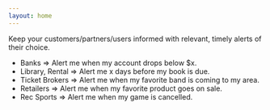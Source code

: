 ```yaml
---
layout: home
---
```


Keep your customers/partners/users informed with relevant, timely alerts of their choice.

- Banks => Alert me when my account drops below $x.
- Library, Rental => Alert me x days before my book is due.
- Ticket Brokers => Alert me when my favorite band is coming to my area.
- Retailers => Alert me when my favorite product goes on sale.
- Rec Sports => Alert me when my game is cancelled.

